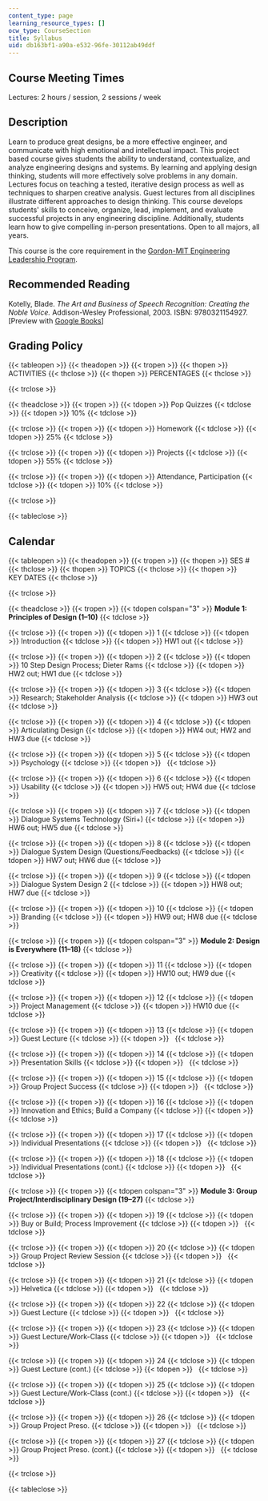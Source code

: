 ```yaml
---
content_type: page
learning_resource_types: []
ocw_type: CourseSection
title: Syllabus
uid: db163bf1-a90a-e532-96fe-30112ab49ddf
---
```


Course Meeting Times
--------------------

Lectures: 2 hours / session, 2 sessions / week

Description
-----------

Learn to produce great designs, be a more effective engineer, and communicate with high emotional and intellectual impact. This project based course gives students the ability to understand, contextualize, and analyze engineering designs and systems. By learning and applying design thinking, students will more effectively solve problems in any domain. Lectures focus on teaching a tested, iterative design process as well as techniques to sharpen creative analysis. Guest lectures from all disciplines illustrate different approaches to design thinking. This course develops students' skills to conceive, organize, lead, implement, and evaluate successful projects in any engineering discipline. Additionally, students learn how to give compelling in-person presentations. Open to all majors, all years.

This course is the core requirement in the [Gordon-MIT Engineering Leadership Program](http://gelp.mit.edu/).

Recommended Reading
-------------------

Kotelly, Blade. _The Art and Business of Speech Recognition: Creating the Noble Voice._ Addison-Wesley Professional, 2003. ISBN: 9780321154927. \[Preview with [Google Books](http://books.google.com/books?id=VFwaIMJ6pLoC&pg=PAfrontcover#v=onepage)\]

Grading Policy
--------------

{{< tableopen >}}
{{< theadopen >}}
{{< tropen >}}
{{< thopen >}}
ACTIVITIES
{{< thclose >}}
{{< thopen >}}
PERCENTAGES
{{< thclose >}}

{{< trclose >}}

{{< theadclose >}}
{{< tropen >}}
{{< tdopen >}}
Pop Quizzes
{{< tdclose >}}
{{< tdopen >}}
10%
{{< tdclose >}}

{{< trclose >}}
{{< tropen >}}
{{< tdopen >}}
Homework
{{< tdclose >}}
{{< tdopen >}}
25%
{{< tdclose >}}

{{< trclose >}}
{{< tropen >}}
{{< tdopen >}}
Projects
{{< tdclose >}}
{{< tdopen >}}
55%
{{< tdclose >}}

{{< trclose >}}
{{< tropen >}}
{{< tdopen >}}
Attendance, Participation
{{< tdclose >}}
{{< tdopen >}}
10%
{{< tdclose >}}

{{< trclose >}}

{{< tableclose >}}

Calendar
--------

{{< tableopen >}}
{{< theadopen >}}
{{< tropen >}}
{{< thopen >}}
SES #
{{< thclose >}}
{{< thopen >}}
TOPICS
{{< thclose >}}
{{< thopen >}}
KEY DATES
{{< thclose >}}

{{< trclose >}}

{{< theadclose >}}
{{< tropen >}}
{{< tdopen colspan="3" >}}
**Module 1: Principles of Design (1–10)**
{{< tdclose >}}

{{< trclose >}}
{{< tropen >}}
{{< tdopen >}}
1
{{< tdclose >}}
{{< tdopen >}}
Introduction
{{< tdclose >}}
{{< tdopen >}}
HW1 out
{{< tdclose >}}

{{< trclose >}}
{{< tropen >}}
{{< tdopen >}}
2
{{< tdclose >}}
{{< tdopen >}}
10 Step Design Process; Dieter Rams
{{< tdclose >}}
{{< tdopen >}}
HW2 out; HW1 due
{{< tdclose >}}

{{< trclose >}}
{{< tropen >}}
{{< tdopen >}}
3
{{< tdclose >}}
{{< tdopen >}}
Research; Stakeholder Analysis
{{< tdclose >}}
{{< tdopen >}}
HW3 out
{{< tdclose >}}

{{< trclose >}}
{{< tropen >}}
{{< tdopen >}}
4
{{< tdclose >}}
{{< tdopen >}}
Articulating Design
{{< tdclose >}}
{{< tdopen >}}
HW4 out; HW2 and HW3 due
{{< tdclose >}}

{{< trclose >}}
{{< tropen >}}
{{< tdopen >}}
5
{{< tdclose >}}
{{< tdopen >}}
Psychology
{{< tdclose >}}
{{< tdopen >}}
 
{{< tdclose >}}

{{< trclose >}}
{{< tropen >}}
{{< tdopen >}}
6
{{< tdclose >}}
{{< tdopen >}}
Usability
{{< tdclose >}}
{{< tdopen >}}
HW5 out; HW4 due
{{< tdclose >}}

{{< trclose >}}
{{< tropen >}}
{{< tdopen >}}
7
{{< tdclose >}}
{{< tdopen >}}
Dialogue Systems Technology (Siri+)
{{< tdclose >}}
{{< tdopen >}}
HW6 out; HW5 due
{{< tdclose >}}

{{< trclose >}}
{{< tropen >}}
{{< tdopen >}}
8
{{< tdclose >}}
{{< tdopen >}}
Dialogue System Design (Questions/Feedbacks)
{{< tdclose >}}
{{< tdopen >}}
HW7 out; HW6 due
{{< tdclose >}}

{{< trclose >}}
{{< tropen >}}
{{< tdopen >}}
9
{{< tdclose >}}
{{< tdopen >}}
Dialogue System Design 2
{{< tdclose >}}
{{< tdopen >}}
HW8 out; HW7 due
{{< tdclose >}}

{{< trclose >}}
{{< tropen >}}
{{< tdopen >}}
10
{{< tdclose >}}
{{< tdopen >}}
Branding
{{< tdclose >}}
{{< tdopen >}}
HW9 out; HW8 due
{{< tdclose >}}

{{< trclose >}}
{{< tropen >}}
{{< tdopen colspan="3" >}}
**Module 2: Design is Everywhere (11–18)**
{{< tdclose >}}

{{< trclose >}}
{{< tropen >}}
{{< tdopen >}}
11
{{< tdclose >}}
{{< tdopen >}}
Creativity
{{< tdclose >}}
{{< tdopen >}}
HW10 out; HW9 due
{{< tdclose >}}

{{< trclose >}}
{{< tropen >}}
{{< tdopen >}}
12
{{< tdclose >}}
{{< tdopen >}}
Project Management
{{< tdclose >}}
{{< tdopen >}}
HW10 due
{{< tdclose >}}

{{< trclose >}}
{{< tropen >}}
{{< tdopen >}}
13
{{< tdclose >}}
{{< tdopen >}}
Guest Lecture
{{< tdclose >}}
{{< tdopen >}}
 
{{< tdclose >}}

{{< trclose >}}
{{< tropen >}}
{{< tdopen >}}
14
{{< tdclose >}}
{{< tdopen >}}
Presentation Skills
{{< tdclose >}}
{{< tdopen >}}
 
{{< tdclose >}}

{{< trclose >}}
{{< tropen >}}
{{< tdopen >}}
15
{{< tdclose >}}
{{< tdopen >}}
Group Project Success
{{< tdclose >}}
{{< tdopen >}}
 
{{< tdclose >}}

{{< trclose >}}
{{< tropen >}}
{{< tdopen >}}
16
{{< tdclose >}}
{{< tdopen >}}
Innovation and Ethics; Build a Company
{{< tdclose >}}
{{< tdopen >}}
 
{{< tdclose >}}

{{< trclose >}}
{{< tropen >}}
{{< tdopen >}}
17
{{< tdclose >}}
{{< tdopen >}}
Individual Presentations
{{< tdclose >}}
{{< tdopen >}}
 
{{< tdclose >}}

{{< trclose >}}
{{< tropen >}}
{{< tdopen >}}
18
{{< tdclose >}}
{{< tdopen >}}
Individual Presentations (cont.)
{{< tdclose >}}
{{< tdopen >}}
 
{{< tdclose >}}

{{< trclose >}}
{{< tropen >}}
{{< tdopen colspan="3" >}}
**Module 3: Group Project/Interdisciplinary Design (19–27)**
{{< tdclose >}}

{{< trclose >}}
{{< tropen >}}
{{< tdopen >}}
19
{{< tdclose >}}
{{< tdopen >}}
Buy or Build; Process Improvement
{{< tdclose >}}
{{< tdopen >}}
 
{{< tdclose >}}

{{< trclose >}}
{{< tropen >}}
{{< tdopen >}}
20
{{< tdclose >}}
{{< tdopen >}}
Group Project Review Session
{{< tdclose >}}
{{< tdopen >}}
 
{{< tdclose >}}

{{< trclose >}}
{{< tropen >}}
{{< tdopen >}}
21
{{< tdclose >}}
{{< tdopen >}}
Helvetica
{{< tdclose >}}
{{< tdopen >}}
 
{{< tdclose >}}

{{< trclose >}}
{{< tropen >}}
{{< tdopen >}}
22
{{< tdclose >}}
{{< tdopen >}}
Guest Lecture
{{< tdclose >}}
{{< tdopen >}}
 
{{< tdclose >}}

{{< trclose >}}
{{< tropen >}}
{{< tdopen >}}
23
{{< tdclose >}}
{{< tdopen >}}
Guest Lecture/Work-Class
{{< tdclose >}}
{{< tdopen >}}
 
{{< tdclose >}}

{{< trclose >}}
{{< tropen >}}
{{< tdopen >}}
24
{{< tdclose >}}
{{< tdopen >}}
Guest Lecture (cont.)
{{< tdclose >}}
{{< tdopen >}}
 
{{< tdclose >}}

{{< trclose >}}
{{< tropen >}}
{{< tdopen >}}
25
{{< tdclose >}}
{{< tdopen >}}
Guest Lecture/Work-Class (cont.)
{{< tdclose >}}
{{< tdopen >}}
 
{{< tdclose >}}

{{< trclose >}}
{{< tropen >}}
{{< tdopen >}}
26
{{< tdclose >}}
{{< tdopen >}}
Group Project Preso.
{{< tdclose >}}
{{< tdopen >}}
 
{{< tdclose >}}

{{< trclose >}}
{{< tropen >}}
{{< tdopen >}}
27
{{< tdclose >}}
{{< tdopen >}}
Group Project Preso. (cont.)
{{< tdclose >}}
{{< tdopen >}}
 
{{< tdclose >}}

{{< trclose >}}

{{< tableclose >}}